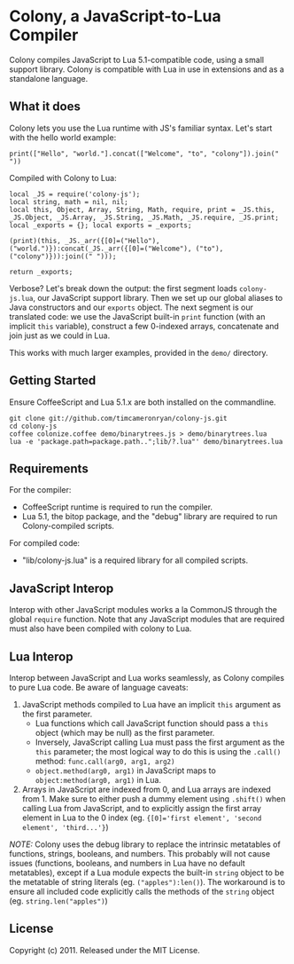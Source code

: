 # Colony, a JavaScript-to-Lua Compiler

Colony compiles JavaScript to Lua 5.1-compatible code, using a small support library. Colony is compatible with Lua in use in extensions and as a standalone language.

## What it does

Colony lets you use the Lua runtime with JS's familiar syntax. Let's start with the hello world example:

    print(["Hello", "world."].concat(["Welcome", "to", "colony"]).join(" "))

Compiled with Colony to Lua:

    local _JS = require('colony-js');
    local string, math = nil, nil;
    local this, Object, Array, String, Math, require, print = _JS.this, _JS.Object, _JS.Array, _JS.String, _JS.Math, _JS.require, _JS.print;
    local _exports = {}; local exports = _exports;
    
    (print)(this, _JS._arr({[0]=("Hello"), ("world.")}):concat(_JS._arr({[0]=("Welcome"), ("to"), ("colony")})):join((" ")));
    
    return _exports;

Verbose? Let's break down the output: the first segment loads `colony-js.lua`, our JavaScript support library. Then we set up our global aliases to Java constructors and our `exports` object. The next segment is our translated code: we use the JavaScript built-in `print` function (with an implicit `this` variable), construct a few 0-indexed arrays, concatenate and join just as we could in Lua. 

This works with much larger examples, provided in the `demo/` directory.

## Getting Started

Ensure CoffeeScript and Lua 5.1.x are both installed on the commandline.  

    git clone git://github.com/timcameronryan/colony-js.git
    cd colony-js
    coffee colonize.coffee demo/binarytrees.js > demo/binarytrees.lua
    lua -e 'package.path=package.path..";lib/?.lua"' demo/binarytrees.lua

## Requirements

For the compiler:

* CoffeeScript runtime is required to run the compiler.
* Lua 5.1, the bitop package, and the "debug" library are required to run Colony-compiled scripts.

For compiled code:

* "lib/colony-js.lua" is a required library for all compiled scripts.

## JavaScript Interop

Interop with other JavaScript modules works a la CommonJS through the global `require` function. Note that any JavaScript modules that are required must also have been compiled with colony to Lua.

## Lua Interop

Interop between JavaScript and Lua works seamlessly, as Colony compiles to pure Lua code. Be aware of language caveats:

1. JavaScript methods compiled to Lua have an implicit `this` argument as the first parameter.
    * Lua functions which call JavaScript function should pass a `this` object (which may be null) as the first parameter.
    * Inversely, JavaScript calling Lua must pass the first argument as the `this` parameter; the most logical way to do this is using the `.call()` method: `func.call(arg0, arg1, arg2)`
    * `object.method(arg0, arg1)` in JavaScript maps to `object:method(arg0, arg1)` in Lua.
1. Arrays in JavaScript are indexed from 0, and Lua arrays are indexed from 1. Make sure to either push a dummy element using `.shift()` when calling Lua from JavaScript, and to explicitly assign the first array element in Lua to the 0 index (eg. `{[0]='first element', 'second element', 'third...'}`)

*NOTE:* Colony uses the debug library to replace the intrinsic metatables of functions, strings, booleans, and numbers. This probably will not cause issues (functions, booleans, and numbers in Lua have no default metatables), except if a Lua module expects the built-in `string` object to be the metatable of string literals (eg. `("apples"):len()`). The workaround is to ensure all included code explicitly calls the methods of the `string` object (eg. `string.len("apples")`)

## License

Copyright (c) 2011. Released under the MIT License.
